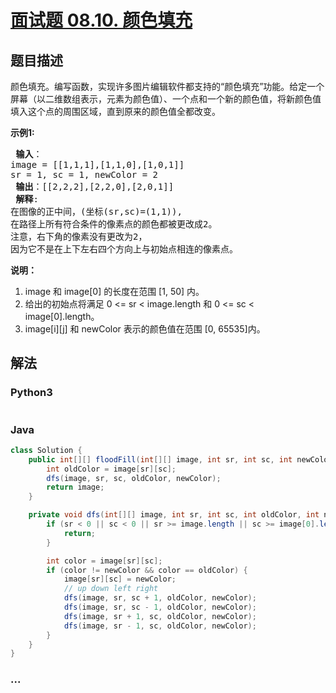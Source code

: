 # [面试题 08.10. 颜色填充](https://leetcode-cn.com/problems/color-fill-lcci)

## 题目描述
<!-- 这里写题目描述 -->
<p>颜色填充。编写函数，实现许多图片编辑软件都支持的“颜色填充”功能。给定一个屏幕（以二维数组表示，元素为颜色值）、一个点和一个新的颜色值，将新颜色值填入这个点的周围区域，直到原来的颜色值全都改变。</p>

<p> <strong>示例1:</strong></p>

<pre>
<strong> 输入</strong>：
image = [[1,1,1],[1,1,0],[1,0,1]] 
sr = 1, sc = 1, newColor = 2
<strong> 输出</strong>：[[2,2,2],[2,2,0],[2,0,1]]
<strong> 解释</strong>: 
在图像的正中间，(坐标(sr,sc)=(1,1)),
在路径上所有符合条件的像素点的颜色都被更改成2。
注意，右下角的像素没有更改为2，
因为它不是在上下左右四个方向上与初始点相连的像素点。
</pre>

<p> <strong>说明：</strong></p>

<ol>
<li>image 和 image[0] 的长度在范围 [1, 50] 内。</li>
<li>给出的初始点将满足 0 &lt;= sr &lt; image.length 和 0 &lt;= sc &lt; image[0].length。</li>
<li>image[i][j] 和 newColor 表示的颜色值在范围 [0, 65535]内。</li>
</ol>


## 解法
<!-- 这里可写通用的实现逻辑 -->


### Python3
<!-- 这里可写当前语言的特殊实现逻辑 -->

```python

```

### Java
<!-- 这里可写当前语言的特殊实现逻辑 -->

```java
class Solution {
    public int[][] floodFill(int[][] image, int sr, int sc, int newColor) {
        int oldColor = image[sr][sc];
        dfs(image, sr, sc, oldColor, newColor);
        return image;
    }

    private void dfs(int[][] image, int sr, int sc, int oldColor, int newColor) {
        if (sr < 0 || sc < 0 || sr >= image.length || sc >= image[0].length) {
            return;
        }

        int color = image[sr][sc];
        if (color != newColor && color == oldColor) {
            image[sr][sc] = newColor;
            // up down left right
            dfs(image, sr, sc + 1, oldColor, newColor);
            dfs(image, sr, sc - 1, oldColor, newColor);
            dfs(image, sr + 1, sc, oldColor, newColor);
            dfs(image, sr - 1, sc, oldColor, newColor);
        }
    }
}
```

### ...
```

```
